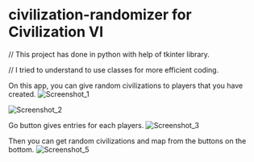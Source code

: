 # civilization-randomizer for Civilization VI

// This project has done in python with help of tkinter library.

// I tried to understand to use classes for more efficient coding.


On this app, you can give random civilizations to players that you have created.
![Screenshot_1](https://github.com/proXipra/civilization-randomizer/assets/109591796/5b01483c-edd1-4ac6-9ed3-07f5bf4fbec4)


![Screenshot_2](https://github.com/proXipra/civilization-randomizer/assets/109591796/d0208657-671c-4bfa-afed-5813925faffd)


Go button gives entries for each players.
![Screenshot_3](https://github.com/proXipra/civilization-randomizer/assets/109591796/d323b9d0-ace5-4237-8f29-eeef450b4d5c)


Then you can get random civilizations and map from the buttons on the bottom.
![Screenshot_5](https://github.com/proXipra/civilization-randomizer/assets/109591796/dcfbe33c-c4b1-4f66-9e1d-6f218929241f)
